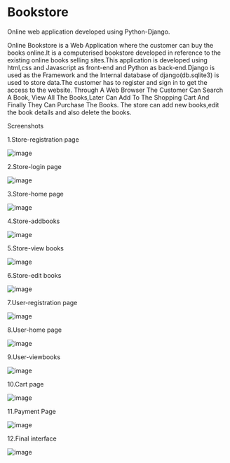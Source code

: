 # Bookstore

Online web application developed using Python-Django.

Online Bookstore is a Web Application where the customer can buy the books online.It is a computerised bookstore developed in reference to the existing online books selling sites.This application is developed using html,css and Javascript as front-end and Python as back-end.Django is used as the Framework and the Internal database of django(db.sqlite3) is used to store data.The customer has to register and sign in to get the access to the website. Through A Web Browser The Customer Can Search A Book, View All The Books,Later Can Add To The Shopping Cart And Finally They Can Purchase The Books. The store can add new books,edit the book details and also delete the books.

Screenshots

1.Store-registration page

![image](https://user-images.githubusercontent.com/122635809/214795241-6524ae47-1fac-49d2-b318-6f28c399ed00.png)

2.Store-login page

![image](https://user-images.githubusercontent.com/122635809/214795167-4471b1ef-18e6-4b77-91a9-c15f5c53c7ad.png)


3.Store-home page

![image](https://user-images.githubusercontent.com/122635809/214794963-0bebcda7-c48e-450f-8c22-ca56f4becb8c.png)

4.Store-addbooks

![image](https://user-images.githubusercontent.com/122635809/214795446-a818364e-53fb-421d-bc78-5a9a528c5246.png)

5.Store-view books

![image](https://user-images.githubusercontent.com/122635809/214795544-f88a8c69-a4ee-4ece-913a-ed25bfa67ed1.png)

6.Store-edit books

![image](https://user-images.githubusercontent.com/122635809/214795659-6f9457dc-18c8-4043-9809-2b7f93c5f875.png)

7.User-registration page

![image](https://user-images.githubusercontent.com/122635809/214796007-e7bae950-c277-40e8-b3ad-d8394acf8950.png)

8.User-home page

![image](https://user-images.githubusercontent.com/122635809/214795845-0b2ce234-f628-4d4c-8ecb-5cd312ec86a8.png)

9.User-viewbooks

![image](https://user-images.githubusercontent.com/122635809/214795946-613596b3-c974-4112-9620-2d24fc9bfd88.png)

10.Cart page

![image](https://user-images.githubusercontent.com/122635809/214796207-4dd1942d-ae86-4fb1-985d-360728c9a35f.png)

11.Payment Page

![image](https://user-images.githubusercontent.com/122635809/214796356-238ea5c0-df2c-4b74-9230-2203d446df02.png)

12.Final interface

![image](https://user-images.githubusercontent.com/122635809/214796441-e347c3df-1afe-496d-96fd-c86e41a812bc.png)
